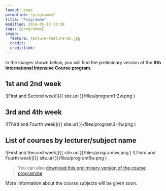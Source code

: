```yaml
---
layout: page
permalink: /programme/
title: "Programme"
modified: 2014-05-19 13:30
tags: [programme]
image:
  feature: texture-feature-05.jpg
  credit:
  creditlink:
---
```

In the images shown below, you will find the preliminary version of the **9th International Intensive Course program**.

## 1st and 2nd week
![First and Second week]({{ site.url }}/files/program1-2w.png )

## 3rd and 4th week
![Third and Fourth week]({{ site.url }}/files/program3-4w.png )

## List of courses by lecturer/subject name
![First and Second week]({{ site.url }}/files/program5w.png )
![Third and Fourth week]({{ site.url }}/files/program6w.png )

>You can also [download this preliminary version of the course programme](../files/program.pdf)

More information about the course subjects will be given soon.
